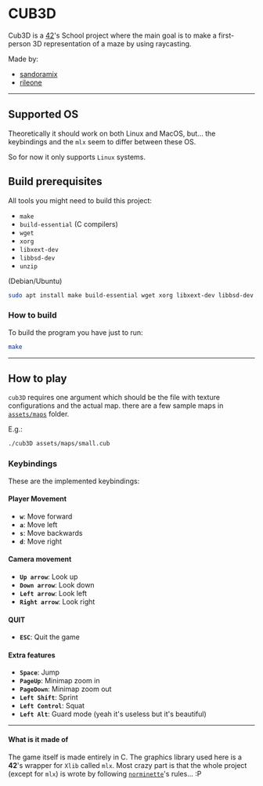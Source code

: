 # CUB3D

Cub3D is a [42](https://42.fr/)'s School project where the main goal is to make a first-person 3D representation of a maze by using raycasting.

Made by:

- [sandoramix](https://github.com/Sandoramix)
- [rileone](https://github.com/PapaleoneIV)

---

## Supported OS

Theoretically it should work on both Linux and MacOS, but... the keybindings and the `mlx` seem to differ between these OS.

So for now it only supports `Linux` systems.

## Build prerequisites

All tools you might need to build this project:


- `make`
- `build-essential` (C compilers)
- `wget`
- `xorg`
- `libxext-dev`
- `libbsd-dev`
- `unzip`


(Debian/Ubuntu)
```bash
sudo apt install make build-essential wget xorg libxext-dev libbsd-dev unzip
```

### How to build

To build the program you have just to run:
```bash
make
```

---

## How to play

`cub3D` requires one argument which should be the file with texture configurations and the actual map.
there are a few sample maps in [`assets/maps`](assets/maps) folder.

E.g.:
```bash
./cub3D assets/maps/small.cub
```

### Keybindings

These are the implemented keybindings:

#### Player Movement

- **`w`**: Move forward
- **`a`**: Move left
- **`s`**: Move backwards
- **`d`**: Move right

#### Camera movement

- **`Up arrow`**: Look up
- **`Down arrow`**: Look down
- **`Left arrow`**: Look left
- **`Right arrow`**: Look right

#### QUIT

- **`ESC`**: Quit the game

#### Extra features

- **`Space`**: Jump
- **`PageUp`**: Minimap zoom in
- **`PageDown`**: Minimap zoom out
- **`Left Shift`**: Sprint
- **`Left Control`**: Squat
- **`Left Alt`**: Guard mode (yeah it's useless but it's beautiful)

---

#### What is it made of

The game itself is made entirely in C.
The graphics library used here is a **42**'s wrapper for `Xlib` called `mlx`.
Most crazy part is that the whole project (except for `mlx`) is wrote by following [`norminette`](https://github.com/42School/norminette/blob/master/pdf/en.norm.pdf)'s rules... :P
